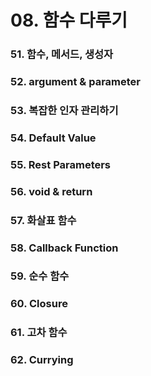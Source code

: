 # 08. 함수 다루기

### 51. 함수, 메서드, 생성자



### 52. argument & parameter



### 53. 복잡한 인자 관리하기



### 54. Default Value



### 55. Rest Parameters



### 56. void & return



### 57. 화살표 함수



### 58. Callback Function



### 59. 순수 함수



### 60. Closure



### 61. 고차 함수



### 62. Currying